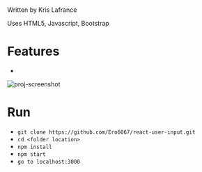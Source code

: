 # <README React Template>

Written by Kris Lafrance

Uses HTML5, Javascript, Bootstrap

# Features

-

![proj-screenshot](/img/example.jpg)

# Run

- `git clone https://github.com/Ero6067/react-user-input.git`
- `cd <folder location>`
- `npm install`
- `npm start`
- `go to localhost:3000`
